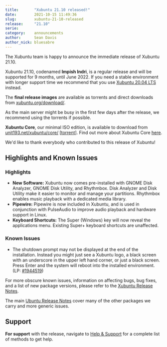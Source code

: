 ```yaml
---
title:       "Xubuntu 21.10 released!"
date:        2021-10-15 11:49:36
slug:        xubuntu-21-10-released
release:     "21.10"
serie:       
category:    announcements
author:      Sean Davis
author_nick: bluesabre
---
```


The Xubuntu team is happy to announce the immediate release of Xubuntu 21.10.

Xubuntu 21.10, codenamed **Impish Indri**, is a regular release and will be supported for 9 months, until June 2022. If you need a stable environment with longer support time we recommend that you use [Xubuntu 20.04 LTS](https://xubuntu.org/release/20-04/) instead.

The **final release images** are available as torrents and direct downloads from [xubuntu.org/download/](https://xubuntu.org/download/).

As the main server might be busy in the first few days after the release, we recommend using the torrents if possible.

**Xubuntu Core**, our minimal ISO edition, is available to download from [unit193.net/xubuntu/core/](https://unit193.net/xubuntu/core/) \[[torrent](http://unit193.net/xubuntu/core/xubuntu-21.10-core-amd64.iso.torrent)\]. Find out more about Xubuntu Core [here](https://unit193.net/xubuntu/).

We'd like to thank everybody who contributed to this release of Xubuntu!

Highlights and Known Issues
---------------------------

### Highlights

- **New Software:** Xubuntu now comes pre-installed with GNOME Disk Analyzer, GNOME Disk Utility, and Rhythmbox. Disk Analyzer and Disk Utility make it easier to monitor and manage your partitions. Rhythmbox enables music playback with a dedicated media library.
- **Pipewire:** Pipewire is now included in Xubuntu, and is used in conjunction with PulseAudio to improve audio playback and hardware support in Linux.
- **Keyboard Shortcuts:** The Super (Windows) key will now reveal the applications menu. Existing Super+ keyboard shortcuts are unaffected.

### Known Issues

- The shutdown prompt may not be displayed at the end of the installation. Instead you might just see a Xubuntu logo, a black screen with an underscore in the upper left hand corner, or just a black screen. Press Enter and the system will reboot into the installed environment. (LP: [\#1944519](https://bugs.launchpad.net/ubuntu-release-notes/+bug/1944519))

For more obscure known issues, information on affecting bugs, bug fixes, and a list of new package versions, please refer to the [Xubuntu Release Notes](https://wiki.xubuntu.org/releases/21.10/release-notes).

The main [Ubuntu Release Notes](https://discourse.ubuntu.com/t/impish-indri-release-notes/21951) cover many of the other packages we carry and more generic issues.

Support
-------

**For support** with the release, navigate to [Help &amp; Support](https://xubuntu.org/help/) for a complete list of methods to get help.
